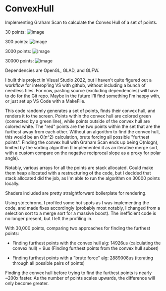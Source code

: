 # ConvexHull
Implementing Graham Scan to calculate the Convex Hull of a set of points.

30 points:
![image](https://github.com/user-attachments/assets/9904c446-3cc6-421f-a9c5-e4e01b555b43)

300 points:
![image](https://github.com/user-attachments/assets/fd5a8d9e-6908-4519-91d9-ec268768757c)

3000 points:
![image](https://github.com/user-attachments/assets/0ed41ae2-7167-4e87-b6dd-6aaa463267c9)

30000 points:
![image](https://github.com/user-attachments/assets/f2106315-4608-4d58-883e-464bb294c448)


Dependencies are OpenGL, GLAD, and GLFW.

I built this project in Visual Studio 2022, but I haven't quite figured out a workflow for interop'ing VS with github, without including a bunch of needless files.  For now, pasting source (excluding dependencies) will have to do for the Git repo.  Maybe in the future I'll find something I'm happy with, or just set up VS Code with a MakeFile.

This code randomly generates a set of points, finds their convex hull, and renders it to the screen.  Points within the convex hull are colored green (connected by a green line), while points outside of the convex hull are colored white.  The "red" points are the two points within the set that are the furthest away from each other.  Without an algorithm to find the convex hull, this would be an O(n^2) calculation, brute forcing all possible "furthest points".  Finding the convex hull with Graham Scan ends up being O(nlogn), limited by the sorting algorithm (I implemented it as an iterative merge sort, with a custom compare on the negative reciprocal slope as a proxy for polar angle).

Notably, various arrays for all the points are stack allocated.  Could make them heap allocated with a restructuring of the code, but I decided that stack allocated did the job, as I'm able to run the algorithm on 30000 points locally.  

Shaders included are pretty straightforward boilerplate for rendering.

Using std::chrono, I profiled some hot spots as I was implementing the code, and made fixes accordingly (probably most notably, I changed from a selection sort to a merge sort for a massive boost).  The inefficient code is no longer present, but I left the profiling in.




With 30,000 points, comparing two approaches for finding the furthest points:

* Finding furthest points with the convex hull alg: 14926us (calculating the convex hull) + 9us (Finding furthest points from the convex hull subset)

* Finding furthest points with a "brute force" alg: 2889008us (iterating through all possible pairs of points)

Finding the convex hull before trying to find the furthest points is nearly ~200x faster.  As the number of points scales upwards, the difference will only become greater.

